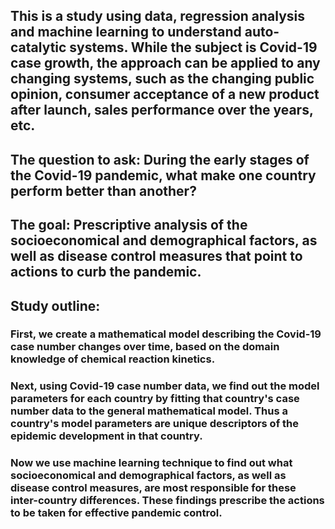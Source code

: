 ## This is a study using data, regression analysis and machine learning to understand auto-catalytic systems.  While the subject is Covid-19 case growth, the approach can be applied to any changing systems, such as the changing public opinion, consumer acceptance of a new product after launch, sales performance over the years, etc. 
## The question to ask: During the early stages of the Covid-19 pandemic, what make one country perform better than another?  
## The goal: Prescriptive analysis of the socioeconomical and demographical factors, as well as disease control measures that point to actions to curb the pandemic. 
## Study outline:
### First, we create a mathematical model describing the Covid-19 case number changes over time, based on the domain knowledge of chemical reaction kinetics.
### Next, using Covid-19 case number data, we find out the model parameters for each country by fitting that country's case number data to the general mathematical model.  Thus a country's model parameters are unique descriptors of the epidemic development in that country.
### Now we use machine learning technique to find out what socioeconomical and demographical factors, as well as disease control measures, are most responsible for these inter-country differences. These findings prescribe the actions to be taken for effective pandemic control. 
 

